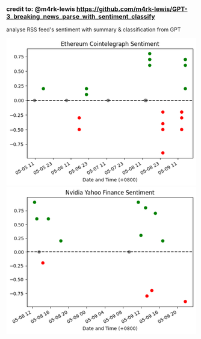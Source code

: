 ### credit to: @m4rk-lewis https://github.com/m4rk-lewis/GPT-3_breaking_news_parse_with_sentiment_classify

analyse RSS feed's sentiment with summary & classification from GPT

![eth](Images/eth.png)
![nvda](Images/nvda.png)